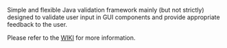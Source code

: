 Simple and flexible Java validation framework mainly (but not strictly) designed to validate user input in GUI components and provide appropriate feedback to the user.

Please refer to the [WIKI](https://github.com/padrig64/ValidationFramework/wiki) for more information.